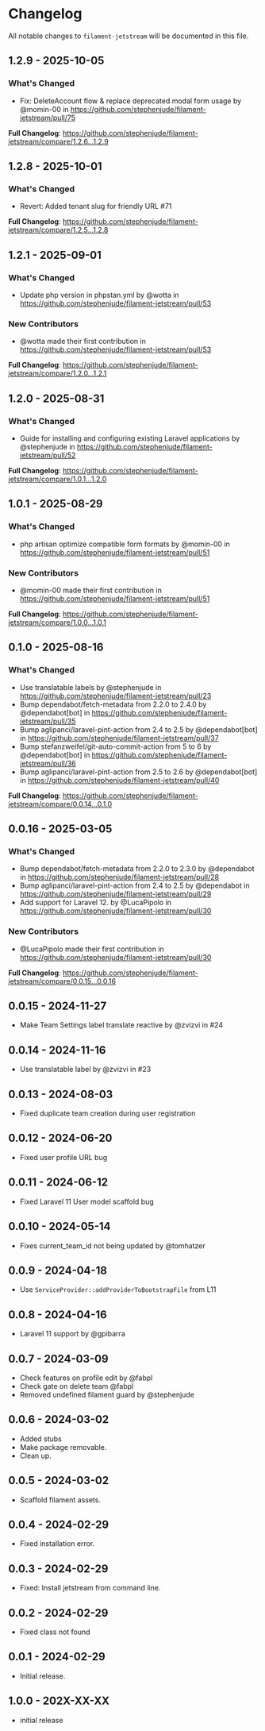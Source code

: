 # Changelog

All notable changes to `filament-jetstream` will be documented in this file.

## 1.2.9 - 2025-10-05

### What's Changed

* Fix: DeleteAccount flow & replace deprecated modal form usage by @momin-00 in https://github.com/stephenjude/filament-jetstream/pull/75

**Full Changelog**: https://github.com/stephenjude/filament-jetstream/compare/1.2.6...1.2.9

## 1.2.8 - 2025-10-01

### What's Changed

* Revert: Added tenant slug for friendly URL #71

**Full Changelog**: https://github.com/stephenjude/filament-jetstream/compare/1.2.5...1.2.8

## 1.2.1 - 2025-09-01

### What's Changed

* Update php version in  phpstan.yml by @wotta in https://github.com/stephenjude/filament-jetstream/pull/53

### New Contributors

* @wotta made their first contribution in https://github.com/stephenjude/filament-jetstream/pull/53

**Full Changelog**: https://github.com/stephenjude/filament-jetstream/compare/1.2.0...1.2.1

## 1.2.0 - 2025-08-31

### What's Changed

* Guide for installing and configuring existing Laravel applications by @stephenjude in https://github.com/stephenjude/filament-jetstream/pull/52

**Full Changelog**: https://github.com/stephenjude/filament-jetstream/compare/1.0.1...1.2.0

## 1.0.1 - 2025-08-29

### What's Changed

* php artisan optimize compatible form formats by @momin-00 in https://github.com/stephenjude/filament-jetstream/pull/51

### New Contributors

* @momin-00 made their first contribution in https://github.com/stephenjude/filament-jetstream/pull/51

**Full Changelog**: https://github.com/stephenjude/filament-jetstream/compare/1.0.0...1.0.1

## 0.1.0 - 2025-08-16

### What's Changed

* Use translatable labels by @stephenjude in https://github.com/stephenjude/filament-jetstream/pull/23
* Bump dependabot/fetch-metadata from 2.2.0 to 2.4.0 by @dependabot[bot] in https://github.com/stephenjude/filament-jetstream/pull/35
* Bump aglipanci/laravel-pint-action from 2.4 to 2.5 by @dependabot[bot] in https://github.com/stephenjude/filament-jetstream/pull/37
* Bump stefanzweifel/git-auto-commit-action from 5 to 6 by @dependabot[bot] in https://github.com/stephenjude/filament-jetstream/pull/36
* Bump aglipanci/laravel-pint-action from 2.5 to 2.6 by @dependabot[bot] in https://github.com/stephenjude/filament-jetstream/pull/40

**Full Changelog**: https://github.com/stephenjude/filament-jetstream/compare/0.0.14...0.1.0

## 0.0.16 - 2025-03-05

### What's Changed

* Bump dependabot/fetch-metadata from 2.2.0 to 2.3.0 by @dependabot in https://github.com/stephenjude/filament-jetstream/pull/28
* Bump aglipanci/laravel-pint-action from 2.4 to 2.5 by @dependabot in https://github.com/stephenjude/filament-jetstream/pull/29
* Add support for Laravel 12. by @LucaPipolo in https://github.com/stephenjude/filament-jetstream/pull/30

### New Contributors

* @LucaPipolo made their first contribution in https://github.com/stephenjude/filament-jetstream/pull/30

**Full Changelog**: https://github.com/stephenjude/filament-jetstream/compare/0.0.15...0.0.16

## 0.0.15 - 2024-11-27

- Make Team Settings label translate reactive by @zvizvi in #24

## 0.0.14 - 2024-11-16

- Use translatable label by @zvizvi in #23

## 0.0.13 - 2024-08-03

- Fixed duplicate team creation during user registration

## 0.0.12 - 2024-06-20

- Fixed user profile URL bug

## 0.0.11 - 2024-06-12

- Fixed Laravel 11 User model scaffold bug

## 0.0.10 - 2024-05-14

- Fixes current_team_id not being updated by @tomhatzer

## 0.0.9 - 2024-04-18

- Use `ServiceProvider::addProviderToBootstrapFile` from L11

## 0.0.8 - 2024-04-16

- Laravel 11 support by @gpibarra

## 0.0.7 - 2024-03-09

- Check features on profile edit by @fabpl
- Check gate on delete team @fabpl
- Removed undefined filament guard by @stephenjude

## 0.0.6 - 2024-03-02

- Added stubs
- Make package removable.
- Clean up.

## 0.0.5 - 2024-03-02

- Scaffold filament assets.

## 0.0.4 - 2024-02-29

- Fixed installation error.

## 0.0.3 - 2024-02-29

- Fixed: Install jetstream from command line.

## 0.0.2 - 2024-02-29

- Fixed class not found

## 0.0.1 - 2024-02-29

- Initial release.

## 1.0.0 - 202X-XX-XX

- initial release
